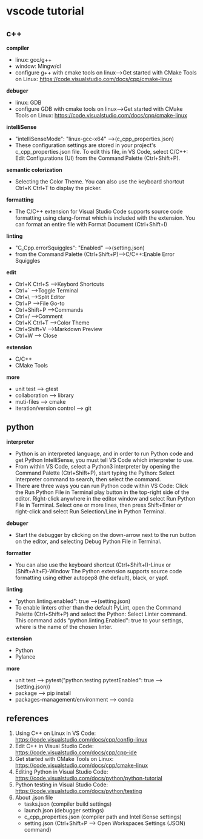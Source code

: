 # vscode tutorial

## c++
**compiler**
- linux: gcc/g++
- window: Mingw/cl
- configure g++ with cmake tools on linux-->Get started with CMake Tools on Linux: https://code.visualstudio.com/docs/cpp/cmake-linux

**debuger**
- linux: GDB
- configure GDB with cmake tools on linux-->Get started with CMake Tools on Linux: https://code.visualstudio.com/docs/cpp/cmake-linux

**intelliSense**
- "intelliSenseMode": "linux-gcc-x64" -->(c_cpp_properties.json)
- These configuration settings are stored in your project's c_cpp_properties.json file. To edit this file, in VS Code, select C/C++: Edit Configurations (UI) from the Command Palette (Ctrl+Shift+P).

**semantic colorization**
- Selecting the Color Theme. You can also use the keyboard shortcut Ctrl+K Ctrl+T to display the picker.

**formatting**
- The C/C++ extension for Visual Studio Code supports source code formatting using clang-format which is included with the extension.
You can format an entire file with Format Document (Ctrl+Shift+I) 

**linting**
- "C_Cpp.errorSquiggles": "Enabled" -->(setting.json)
- from the Command Palette (Ctrl+Shift+P)-->C/C++:Enable Error Squiggles

**edit**
- Ctrl+K Ctrl+S -->Keybord Shortcuts
- Ctrl+` -->Toggle Terminal
- Ctrl+\ -->Split Editor
- Ctrl+P -->File Go-to
- Ctrl+Shift+P -->Commands
- Ctrl+/ -->Comment
- Ctrl+K Ctrl+T -->Color Theme
- Ctrl+Shift+V -->Markdown Preview
- Ctrl+W --> Close 

**extension**
- C/C++
- CMake Tools

**more**
- unit test --> gtest
- collaboration --> library
- muti-files --> cmake
- iteration/version control --> git

## python
**interpreter**
- Python is an interpreted language, and in order to run Python code and get Python IntelliSense, you must tell VS Code which interpreter to use.
- From within VS Code, select a Python3 interpreter by opening the Command Palette (Ctrl+Shift+P), start typing the Python: Select Interpreter command to search, then select the command. 
- There are three ways you can run Python code within VS Code:
  Click the Run Python File in Terminal play button in the top-right side of the editor.
  Right-click anywhere in the editor window and select Run Python File in Terminal. 
  Select one or more lines, then press Shift+Enter or right-click and select Run Selection/Line in Python Terminal.

**debuger**
- Start the debugger by clicking on the down-arrow next to the run button on the editor, and selecting Debug Python File in Terminal.

**formatter**
- You can also use the keyboard shortcut (Ctrl+Shift+I)-Linux or (Shift+Alt+F)-Window
  The Python extension supports source code formatting using either autopep8 (the default), black, or yapf.

**linting**
- "python.linting.enabled": true -->(setting.json)
- To enable linters other than the default PyLint, open the Command Palette (Ctrl+Shift+P) and select the Python: Select Linter command. This command adds "python.linting.<linter>Enabled": true to your settings, where <linter> is the name of the chosen linter. 

**extension**
- Python
- Pylance

**more**
- unit test --> pytest("python.testing.pytestEnabled": true -->(setting.json))
- package --> pip install
- packages-management/environment --> conda

## references
1. Using C++ on Linux in VS Code: https://code.visualstudio.com/docs/cpp/config-linux
2. Edit C++ in Visual Studio Code: https://code.visualstudio.com/docs/cpp/cpp-ide
3. Get started with CMake Tools on Linux: https://code.visualstudio.com/docs/cpp/cmake-linux
4. Editing Python in Visual Studio Code: https://code.visualstudio.com/docs/python/python-tutorial
5. Python testing in Visual Studio Code: https://code.visualstudio.com/docs/python/testing
6. About .json file
    - tasks.json (compiler build settings)
    - launch.json (debugger settings)
    - c_cpp_properties.json (compiler path and IntelliSense settings)
    - setting.json (Ctrl+Shift+P --> Open Workspaces Settings (JSON) command)  
